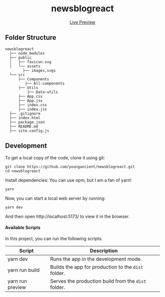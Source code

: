 
<h1 align="center">
  newsblogreact
</h1>

<p align="center">
  <a href="https://newsblogarticle.netlify.app/">
    Live Preview
  </a>
</p>


## Folder Structure
```
newsblogreact
  ├── node_modules
  ├── public
  │   ├── favicon.svg
  │   └── assets
        ├── images,svgs
  └── src
      ├── Components
         ├── All-components
      ├── Utils
          ├── Data-utils
      ├── App.css
      ├── App.jsx
      ├── index.css
      ├── index.jsx
  ├── .gitignore
  ├── index.html
  ├── package.json
  ├── README.md
  ├── vite.config.js
```

## Development

To get a local copy of the code, clone it using git:

```
git clone https://github.com/youngancient/newsblogreact.git
cd newsblogreact
```

Install dependencies: You can use npm, but I am a fan of yarn!

```
yarn
```

Now, you can start a local web server by running:

```
yarn dev
```

And then open http://localhost:5173/ to view it in the browser.

#### Available Scripts

In this project, you can run the following scripts:

| Script        | Description                                         |
| ------------- | --------------------------------------------------- |
| yarn dev   | Runs the app in the development mode.               |
| yarn run build | Builds the app for production to the `dist` folder. |
| yarn run preview | Serves the production build from the `dist` folder. |
